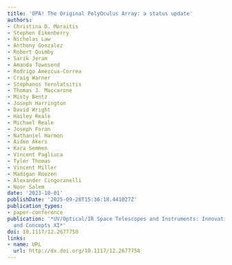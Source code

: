 ```yaml
---
title: 'OPA! The Original PolyOculus Array: a status update'
authors:
- Christina D. Moraitis
- Stephen Eikenberry
- Nicholas Law
- Anthony Gonzalez
- Robert Quimby
- Sarik Jeram
- Amanda Townsend
- Rodrigo Amezcua-Correa
- Craig Warner
- Stephanos Yerolatsitis
- Thomas J. Maccarone
- Misty Bentz
- Joseph Harrington
- David Wright
- Hailey Reale
- Michael Reale
- Joseph Foran
- Nathaniel Harmon
- Aiden Akers
- Kara Semmen
- Vincent Pagliuca
- Tyler Thomas
- Vincent Miller
- Madigan Roozen
- Alexander Cingoranelli
- Noor Salem
date: '2023-10-01'
publishDate: '2025-09-28T15:36:18.441027Z'
publication_types:
- paper-conference
publication: '*UV/Optical/IR Space Telescopes and Instruments: Innovative Technologies
  and Concepts XI*'
doi: 10.1117/12.2677758
links:
- name: URL
  url: http://dx.doi.org/10.1117/12.2677758
---
```

